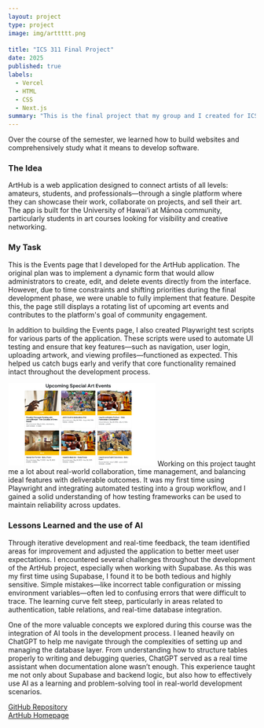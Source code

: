```yaml
---
layout: project
type: project
image: img/arttttt.png   

title: "ICS 311 Final Project"
date: 2025
published: true
labels:
  - Vercel
  - HTML
  - CSS
  - Next.js
summary: "This is the final project that my group and I created for ICS 311"
---
```


Over the course of the semester, we learned how to build websites and comprehensively study what it means to develop software.

### The Idea
ArtHub is a web application designed to connect artists of all levels: amateurs, students, and professionals—through a single platform where they can showcase their work, collaborate on projects, and sell their art. The app is built for the University of Hawai‘i at Mānoa community, particularly students in art courses looking for visibility and creative networking.

### My Task

This is the Events page that I developed for the ArtHub application. The original plan was to implement a dynamic form that would allow administrators to create, edit, and delete events directly from the interface. However, due to time constraints and shifting priorities during the final development phase, we were unable to fully implement that feature. Despite this, the page still displays a rotating list of upcoming art events and contributes to the platform's goal of community engagement.

In addition to building the Events page, I also created Playwright test scripts for various parts of the application. These scripts were used to automate UI testing and ensure that key features—such as navigation, user login, uploading artwork, and viewing profiles—functioned as expected. This helped us catch bugs early and verify that core functionality remained intact throughout the development process.

<img src="/img/eventts.png" alt="Events Page" style="width: 300px; height: auto;">
Working on this project taught me a lot about real-world collaboration, time management, and balancing ideal features with deliverable outcomes. It was my first time using Playwright and integrating automated testing into a group workflow, and I gained a solid understanding of how testing frameworks can be used to maintain reliability across updates.


### Lessons Learned and the use of AI
<p>Through iterative development and real-time feedback, the team identified areas for improvement and adjusted the application to better meet user expectations. I encountered several challenges throughout the development of the ArtHub project, especially when working with Supabase. As this was my first time using Supabase, I found it to be both tedious and highly sensitive. Simple mistakes—like incorrect table configuration or missing environment variables—often led to confusing errors that were difficult to trace. The learning curve felt steep, particularly in areas related to authentication, table relations, and real-time database integration.</p>

<p>One of the more valuable concepts we explored during this course was the integration of AI tools in the development process. I leaned heavily on ChatGPT to help me navigate through the complexities of setting up and managing the database layer. From understanding how to structure tables properly to writing and debugging queries, ChatGPT served as a real time assistant when documentation alone wasn’t enough. This experience taught me not only about Supabase and backend logic, but also how to effectively use AI as a learning and problem-solving tool in real-world development scenarios.</p>

<a href="https://github.com/arthub-final-project/arthub.github.io.git" target="_blank">GitHub Repository</a><br>
<a href="https://arthub-final-project.github.io/arthub.github.io/" target="_blank">ArtHub Homepage</a>

